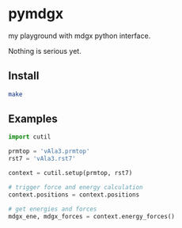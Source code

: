 # pymdgx
my playground with mdgx python interface.

Nothing is serious yet.

Install
-------

```bash
make
```

Examples
--------

```python
import cutil

prmtop = 'vAla3.prmtop'
rst7 = 'vAla3.rst7'

context = cutil.setup(prmtop, rst7)

# trigger force and energy calculation
context.positions = context.positions

# get energies and forces
mdgx_ene, mdgx_forces = context.energy_forces()
```
